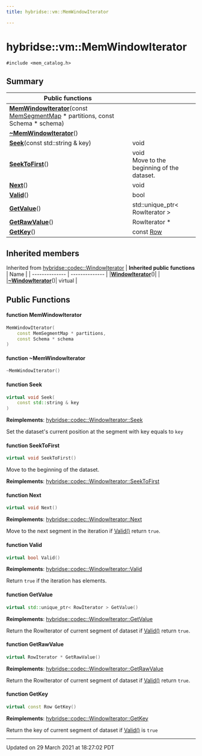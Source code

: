 ```yaml
---
title: hybridse::vm::MemWindowIterator

---
```

# hybridse::vm::MemWindowIterator



`#include <mem_catalog.h>`

## Summary


|  Public functions|            |
| -------------- | -------------- |
|**[MemWindowIterator](/hybridse/usage/api/c++/Classes/classhybridse_1_1vm_1_1_mem_window_iterator.md#function-memwindowiterator)**(const [MemSegmentMap](/hybridse/usage/api/c++/Namespaces/namespacehybridse_1_1vm.md#typedef-memsegmentmap) * partitions, const Schema * schema)|  |
|**[~MemWindowIterator](/hybridse/usage/api/c++/Classes/classhybridse_1_1vm_1_1_mem_window_iterator.md#function-~memwindowiterator)**()|  |
|**[Seek](/hybridse/usage/api/c++/Classes/classhybridse_1_1vm_1_1_mem_window_iterator.md#function-seek)**(const std::string & key)| void  |
|**[SeekToFirst](/hybridse/usage/api/c++/Classes/classhybridse_1_1vm_1_1_mem_window_iterator.md#function-seektofirst)**()| void <br>Move to the beginning of the dataset.  |
|**[Next](/hybridse/usage/api/c++/Classes/classhybridse_1_1vm_1_1_mem_window_iterator.md#function-next)**()| void  |
|**[Valid](/hybridse/usage/api/c++/Classes/classhybridse_1_1vm_1_1_mem_window_iterator.md#function-valid)**()| bool  |
|**[GetValue](/hybridse/usage/api/c++/Classes/classhybridse_1_1vm_1_1_mem_window_iterator.md#function-getvalue)**()| std::unique_ptr< RowIterator >  |
|**[GetRawValue](/hybridse/usage/api/c++/Classes/classhybridse_1_1vm_1_1_mem_window_iterator.md#function-getrawvalue)**()| RowIterator *  |
|**[GetKey](/hybridse/usage/api/c++/Classes/classhybridse_1_1vm_1_1_mem_window_iterator.md#function-getkey)**()| const [Row](/hybridse/usage/api/c++/Classes/classhybridse_1_1codec_1_1_row.md)  |

## Inherited members
Inherited from [hybridse::codec::WindowIterator](/hybridse/usage/api/c++/Classes/classhybridse_1_1codec_1_1_window_iterator.md)
| **Inherited public functions** | Name           |
| -------------- | -------------- |
|**[WindowIterator](/hybridse/usage/api/c++/Classes/classhybridse_1_1codec_1_1_window_iterator.md#function-windowiterator)**()|  |
|**[~WindowIterator](/hybridse/usage/api/c++/Classes/classhybridse_1_1codec_1_1_window_iterator.md#function-~windowiterator)**()| virtual  |


## Public Functions

#### function MemWindowIterator

```cpp
MemWindowIterator(
    const MemSegmentMap * partitions,
    const Schema * schema
)
```


#### function ~MemWindowIterator

```cpp
~MemWindowIterator()
```


#### function Seek

```cpp
virtual void Seek(
    const std::string & key
)
```


**Reimplements**: [hybridse::codec::WindowIterator::Seek](/hybridse/usage/api/c++/Classes/classhybridse_1_1codec_1_1_window_iterator.md#function-seek)


Set the dataset's current position at the segment with key equals to `key`


#### function SeekToFirst

```cpp
virtual void SeekToFirst()
```

Move to the beginning of the dataset. 

**Reimplements**: [hybridse::codec::WindowIterator::SeekToFirst](/hybridse/usage/api/c++/Classes/classhybridse_1_1codec_1_1_window_iterator.md#function-seektofirst)


#### function Next

```cpp
virtual void Next()
```


**Reimplements**: [hybridse::codec::WindowIterator::Next](/hybridse/usage/api/c++/Classes/classhybridse_1_1codec_1_1_window_iterator.md#function-next)


Move to the next segment in the iteration if [Valid()](/hybridse/usage/api/c++/Classes/classhybridse_1_1vm_1_1_mem_window_iterator.md#function-valid) return `true`. 


#### function Valid

```cpp
virtual bool Valid()
```


**Reimplements**: [hybridse::codec::WindowIterator::Valid](/hybridse/usage/api/c++/Classes/classhybridse_1_1codec_1_1_window_iterator.md#function-valid)


Return `true` if the iteration has elements. 


#### function GetValue

```cpp
virtual std::unique_ptr< RowIterator > GetValue()
```


**Reimplements**: [hybridse::codec::WindowIterator::GetValue](/hybridse/usage/api/c++/Classes/classhybridse_1_1codec_1_1_window_iterator.md#function-getvalue)


Return the RowIterator of current segment of dataset if [Valid()](/hybridse/usage/api/c++/Classes/classhybridse_1_1vm_1_1_mem_window_iterator.md#function-valid) return `true`. 


#### function GetRawValue

```cpp
virtual RowIterator * GetRawValue()
```


**Reimplements**: [hybridse::codec::WindowIterator::GetRawValue](/hybridse/usage/api/c++/Classes/classhybridse_1_1codec_1_1_window_iterator.md#function-getrawvalue)


Return the RowIterator of current segment of dataset if [Valid()](/hybridse/usage/api/c++/Classes/classhybridse_1_1vm_1_1_mem_window_iterator.md#function-valid) return `true`. 


#### function GetKey

```cpp
virtual const Row GetKey()
```


**Reimplements**: [hybridse::codec::WindowIterator::GetKey](/hybridse/usage/api/c++/Classes/classhybridse_1_1codec_1_1_window_iterator.md#function-getkey)


Return the key of current segment of dataset if [Valid()](/hybridse/usage/api/c++/Classes/classhybridse_1_1vm_1_1_mem_window_iterator.md#function-valid) is `true`


-------------------------------

Updated on 29 March 2021 at 18:27:02 PDT